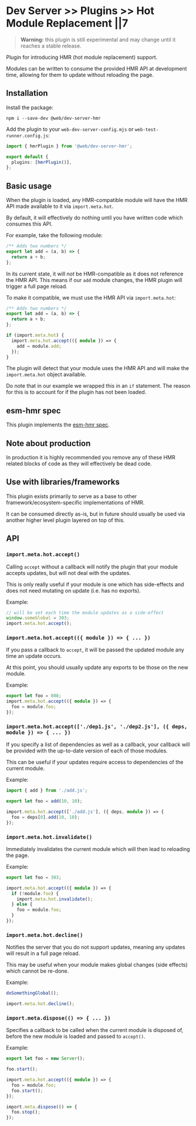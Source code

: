 # Dev Server >> Plugins >> Hot Module Replacement ||7

> **Warning:** this plugin is still experimental and may change until it
> reaches a stable release.

Plugin for introducing HMR (hot module replacement) support.

Modules can be written to consume the provided HMR API at development
time, allowing for them to update without reloading the page.

## Installation

Install the package:

```
npm i --save-dev @web/dev-server-hmr
```

Add the plugin to your `web-dev-server-config.mjs` or `web-test-runner.config.js`:

```ts
import { hmrPlugin } from '@web/dev-server-hmr';

export default {
  plugins: [hmrPlugin()],
};
```

## Basic usage

When the plugin is loaded, any HMR-compatible module will have the HMR API
made available to it via `import.meta.hot`.

By default, it will effectively do nothing until you have written code
which consumes this API.

For example, take the following module:

```ts
/** Adds two numbers */
export let add = (a, b) => {
  return a + b;
};
```

In its current state, it will _not_ be HMR-compatible as it does not reference
the HMR API. This means if our `add` module changes, the HMR plugin will
trigger a full page reload.

To make it compatible, we must use the HMR API via `import.meta.hot`:

```ts
/** Adds two numbers */
export let add = (a, b) => {
  return a + b;
};

if (import.meta.hot) {
  import.meta.hot.accept(({ module }) => {
    add = module.add;
  });
}
```

The plugin will detect that your module uses the HMR API and will make the
`import.meta.hot` object available.

Do note that in our example we wrapped this in an `if` statement. The reason
for this is to account for if the plugin has not been loaded.

## esm-hmr spec

This plugin implements the [esm-hmr spec](https://github.com/snowpackjs/esm-hmr).

## Note about production

In production it is highly recommended you remove any of these HMR related
blocks of code as they will effectively be dead code.

## Use with libraries/frameworks

This plugin exists primarily to serve as a base to other
framework/ecosystem-specific implementations of HMR.

It can be consumed directly as-is, but in future should usually be
used via another higher level plugin layered on top of this.

## API

### `import.meta.hot.accept()`

Calling `accept` without a callback will notify the plugin that your module
accepts updates, but will not deal with the updates.

This is only really useful if your module is one which has side-effects
and does not need mutating on update (i.e. has no exports).

Example:

```ts
// will be set each time the module updates as a side-effect
window.someGlobal = 303;
import.meta.hot.accept();
```

### `import.meta.hot.accept(({ module }) => { ... })`

If you pass a callback to `accept`, it will be passed the updated module
any time an update occurs.

At this point, you should usually update any exports to be those on the
new module.

Example:

```ts
export let foo = 808;
import.meta.hot.accept(({ module }) => {
  foo = module.foo;
});
```

### `import.meta.hot.accept(['./dep1.js', './dep2.js'], ({ deps, module }) => { ... })`

If you specify a list of dependencies as well as a callback, your callback
will be provided with the up-to-date version of each of those modules.

This can be useful if your updates require access to dependencies of the
current module.

Example:

```ts
import { add } from './add.js';

export let foo = add(10, 10);

import.meta.hot.accept(['./add.js'], ({ deps, module }) => {
  foo = deps[0].add(10, 10);
});
```

### `import.meta.hot.invalidate()`

Immediately invalidates the current module which will then lead to reloading
the page.

Example:

```ts
export let foo = 303;

import.meta.hot.accept(({ module }) => {
  if (!module.foo) {
    import.meta.hot.invalidate();
  } else {
    foo = module.foo;
  }
});
```

### `import.meta.hot.decline()`

Notifies the server that you do not support updates, meaning any updates
will result in a full page reload.

This may be useful when your module makes global changes (side effects) which
cannot be re-done.

Example:

```ts
doSomethingGlobal();

import.meta.hot.decline();
```

### `import.meta.dispose(() => { ... })`

Specifies a callback to be called when the current module is disposed of,
before the new module is loaded and passed to `accept()`.

Example:

```ts
export let foo = new Server();

foo.start();

import.meta.hot.accept(({ module }) => {
  foo = module.foo;
  foo.start();
});

import.meta.dispose(() => {
  foo.stop();
});
```
